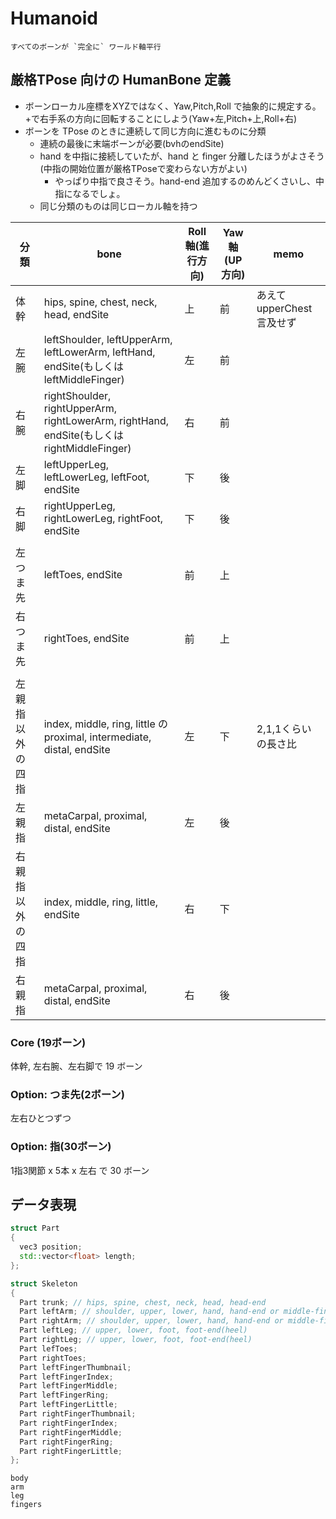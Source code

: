 # Humanoid

```{figure} logic.jpg
すべてのボーンが `完全に` ワールド軸平行
```

## 厳格TPose 向けの HumanBone 定義

* ボーンローカル座標をXYZではなく、Yaw,Pitch,Roll で抽象的に規定する。+で右手系の方向に回転することにしよう(Yaw+左,Pitch+上,Roll+右)
* ボーンを TPose のときに連続して同じ方向に進むものに分類
  * 連続の最後に末端ボーンが必要(bvhのendSite)
  * hand を中指に接続していたが、hand と finger 分離したほうがよさそう(中指の開始位置が厳格TPoseで変わらない方がよい)
    * やっぱり中指で良さそう。hand-end 追加するのめんどくさいし、中指になるでしょ。
  * 同じ分類のものは同じローカル軸を持つ

| 分類             | bone                                                                                       | Roll軸(進行方向) | Yaw軸(UP方向) | memo                     |
| ---------------- | ------------------------------------------------------------------------------------------ | ---------------- | ------------- | ------------------------ |
| 体幹             | hips, spine, chest, neck, head, endSite                                                    | 上               | 前            | あえてupperChest言及せず |
| 左腕             | leftShoulder, leftUpperArm, leftLowerArm, leftHand, endSite(もしくはleftMiddleFinger)      | 左               | 前            |
| 右腕             | rightShoulder, rightUpperArm, rightLowerArm, rightHand, endSite(もしくはrightMiddleFinger) | 右               | 前            |
| 左脚             | leftUpperLeg, leftLowerLeg, leftFoot, endSite                                              | 下               | 後            |
| 右脚             | rightUpperLeg, rightLowerLeg, rightFoot, endSite                                           | 下               | 後            |
|                  |                                                                                            |                  |
| 左つま先         | leftToes, endSite                                                                          | 前               | 上            |
| 右つま先         | rightToes, endSite                                                                         | 前               | 上            |
|                  |                                                                                            |                  |
| 左親指以外の四指 | index, middle, ring, little の proximal, intermediate, distal, endSite                     | 左               | 下            | 2,1,1くらいの長さ比      |
| 左親指           | metaCarpal, proximal, distal, endSite                                                      | 左               | 後            |
| 右親指以外の四指 | index, middle, ring, little, endSite                                                       | 右               | 下            |
| 右親指           | metaCarpal, proximal, distal, endSite                                                      | 右               | 後            |

### Core (19ボーン)

体幹, 左右腕、左右脚で 19 ボーン

### Option: つま先(2ボーン)

左右ひとつずつ

### Option: 指(30ボーン)

1指3関節 x 5本 x 左右 で 30 ボーン

## データ表現

```c++
struct Part
{
  vec3 position;
  std::vector<float> length;
};

struct Skeleton
{
  Part trunk; // hips, spine, chest, neck, head, head-end
  Part leftArm; // shoulder, upper, lower, hand, hand-end or middle-finger  
  Part rightArm; // shoulder, upper, lower, hand, hand-end or middle-finger  
  Part leftLeg; // upper, lower, foot, foot-end(heel)
  Part rightLeg; // upper, lower, foot, foot-end(heel)
  Part lefToes;
  Part rightToes;
  Part leftFingerThumbnail;
  Part leftFingerIndex;
  Part leftFingerMiddle;
  Part leftFingerRing;
  Part leftFingerLittle;
  Part rightFingerThumbnail;
  Part rightFingerIndex;
  Part rightFingerMiddle;
  Part rightFingerRing;
  Part rightFingerLittle;
};
```

```{toctree}
body
arm
leg
fingers
```
